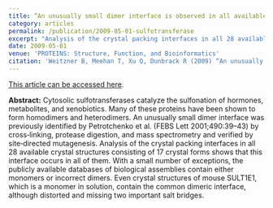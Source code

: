 ```yaml
---
title: “An unusually small dimer interface is observed in all available crystal structures of cytosolic sulfotransferases"
category: articles
permalink: /publication/2009-05-01-sulfotransferase
excerpt: "Analysis of the crystal packing interfaces in all 28 available crystal structures consisting of 17 crystal forms shows that the unusually small dimer interface previously identified by Petrotchenko et al. occurs in all of them."
date: 2009-05-01
venue: 'PROTEINS: Structure, Function, and Bioinformatics'
citation: 'Weitzner B, Meehan T, Xu Q, Dunbrack R (2009) “An unusually small dimer interface is observed in all available crystal structures of cytosolic sulfotransferases,” <i>Proteins</i>. 75(2), 1097–134. DOI:0.1002/prot.22347'
---
```


<a href='https://onlinelibrary.wiley.com/doi/abs/10.1002/prot.22347'>This article can be accessed here</a>.

**Abstract:** Cytosolic sulfotransferases catalyze the sulfonation of hormones, metabolites, and xenobiotics. Many of these proteins have been shown to form homodimers and heterodimers. An unusually small dimer interface was previously identified by Petrotchenko et al. (FEBS Lett 2001;490:39–43) by cross‐linking, protease digestion, and mass spectrometry and verified by site‐directed mutagenesis. Analysis of the crystal packing interfaces in all 28 available crystal structures consisting of 17 crystal forms shows that this interface occurs in all of them. With a small number of exceptions, the publicly available databases of biological assemblies contain either monomers or incorrect dimers. Even crystal structures of mouse SULT1E1, which is a monomer in solution, contain the common dimeric interface, although distorted and missing two important salt bridges.
